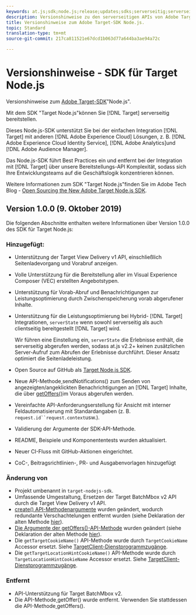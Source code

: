 ```yaml
---
keywords: at.js;sdk;node.js;release;updates;sdks;serverseitig;serverseitig;nodejs
description: Versionshinweise zu den serverseitigen APIs von Adobe Target.
title: Versionshinweise zum Adobe Target-SDK Node.js.
topic: Standard
translation-type: tm+mt
source-git-commit: 217ca811521e67dcd1b063d77a644ba3ae94a72c

---
```



# Versionshinweise - SDK für Target Node.js

Versionshinweise zum [Adobe Target-SDK](https://github.com/adobe/target-nodejs-sdk)"Node.js".

Mit dem SDK "Target Node.js"können Sie [!DNL Target] serverseitig bereitstellen.

Dieses Node.js-SDK unterstützt Sie bei der einfachen Integration [!DNL Target] mit anderen [!DNL Adobe Experience Cloud] Lösungen, z. B. [!DNL Adobe Experience Cloud Identity Service], [!DNL Adobe Analytics]und [!DNL Adobe Audience Manager].

Das Node.js-SDK führt Best Practices ein und entfernt bei der Integration mit [!DNL Target] über unsere Bereitstellungs-API Komplexität, sodass sich Ihre Entwicklungsteams auf die Geschäftslogik konzentrieren können.

Weitere Informationen zum SDK "Target Node.js"finden Sie im Adobe Tech Blog - [Open Sourcing the New Adobe Target Node.js SDK](https://medium.com/adobetech/open-sourcing-the-new-adobe-target-node-js-sdk-b6feafd828bc).

## Version 1.0.0 (9. Oktober 2019)

Die folgenden Abschnitte enthalten weitere Informationen über Version 1.0.0 des SDK für Target Node.js:

### Hinzugefügt:

* Unterstützung der Target View Delivery v1 API, einschließlich Seitenladevorgang und Vorabruf anzeigen.
* Volle Unterstützung für die Bereitstellung aller im Visual Experience Composer (VEC) erstellten Angebotstypen.
* Unterstützung für Vorab-Abruf und Benachrichtigungen zur Leistungsoptimierung durch Zwischenspeicherung vorab abgerufener Inhalte.
* Unterstützung für die Leistungsoptimierung bei Hybrid- [!DNL Target] Integrationen, `serverState` wenn sowohl serverseitig als auch clientseitig bereitgestellt [!DNL Target] wird.

   Wir führen eine Einstellung ein, `serverState` die Erlebnisse enthält, die serverseitig abgerufen werden, sodass at.js v2.2+ keinen zusätzlichen Server-Aufruf zum Abrufen der Erlebnisse durchführt. Dieser Ansatz optimiert die Seitenladeleistung.

* Open Source auf GitHub als [Target Node.js SDK](https://github.com/adobe/target-nodejs-sdk).
* Neue API-Methode[ ](https://git.corp.adobe.com/anischev/target-nodejs-sdk/blob/TNT-33695/README.md#targetclientsendnotifications)sendNotifications() zum Senden von angezeigten/angeklickten Benachrichtigungen an [!DNL Target] Inhalte, die über [getOffers()](https://git.corp.adobe.com/anischev/target-nodejs-sdk/blob/TNT-33695/README.md#targetclientgetoffers)im Voraus abgerufen werden.
* Vereinfachte API-Anforderungserstellung für Ansicht mit interner Feldautomatisierung mit Standardangaben (z. B. `request.id``request.context`usw.).
* Validierung der Argumente der SDK-API-Methode.
* README, Beispiele und Komponententests wurden aktualisiert.
* Neuer CI-Fluss mit GitHub-Aktionen eingerichtet.
* CoC-, Beitragsrichtlinien-, PR- und Ausgabenvorlagen hinzugefügt

### Änderung von

* Projekt umbenannt in `target-nodejs-sdk`.
* Umfassende Umgestaltung, Ersetzen der Target BatchMbox v2 API durch die Target View Delivery v1 API.
* [create() API-Methodenargumente](https://git.corp.adobe.com/anischev/target-nodejs-sdk/blob/TNT-33695/README.md#targetclientcreate) wurden geändert, wodurch redundante Verschachtelungen entfernt wurden (siehe Deklaration der alten Methode [hier](https://www.npmjs.com/package/@adobe/target-node-client#targetnodeclientcreate)).
* [Die Argumente der getOffers()-API-Methode](https://git.corp.adobe.com/anischev/target-nodejs-sdk/blob/TNT-33695/README.md#targetclientgetoffers) wurden geändert (siehe Deklaration der alten Methode [hier](https://www.npmjs.com/package/@adobe/target-node-client#targetnodeclientgetoffers)).
* Die `getTargetCookieName()` API-Methode wurde durch `TargetCookieName` Accessor ersetzt. Siehe [TargetClient-Dienstprogrammzugänge](https://git.corp.adobe.com/anischev/target-nodejs-sdk/blob/TNT-33695/README.md#targetclient-utility-accessors).
* Die `getTargetLocationHintCookieName()` API-Methode wurde durch `TargetLocationHintCookieName` Accessor ersetzt.  Siehe [TargetClient-Dienstprogrammzugänge](https://git.corp.adobe.com/anischev/target-nodejs-sdk/blob/TNT-33695/README.md#targetclient-utility-accessors).

### Entfernt

* API-Unterstützung für Target BatchMbox v2.
* Die API-Methode[ ](https://www.npmjs.com/package/@adobe/target-node-client#targetnodeclientgetoffer)getOffer() wurde entfernt. Verwenden Sie stattdessen die API-Methode[ ](https://git.corp.adobe.com/anischev/target-nodejs-sdk/blob/TNT-33695/README.md#targetclientgetoffers)getOffers().

